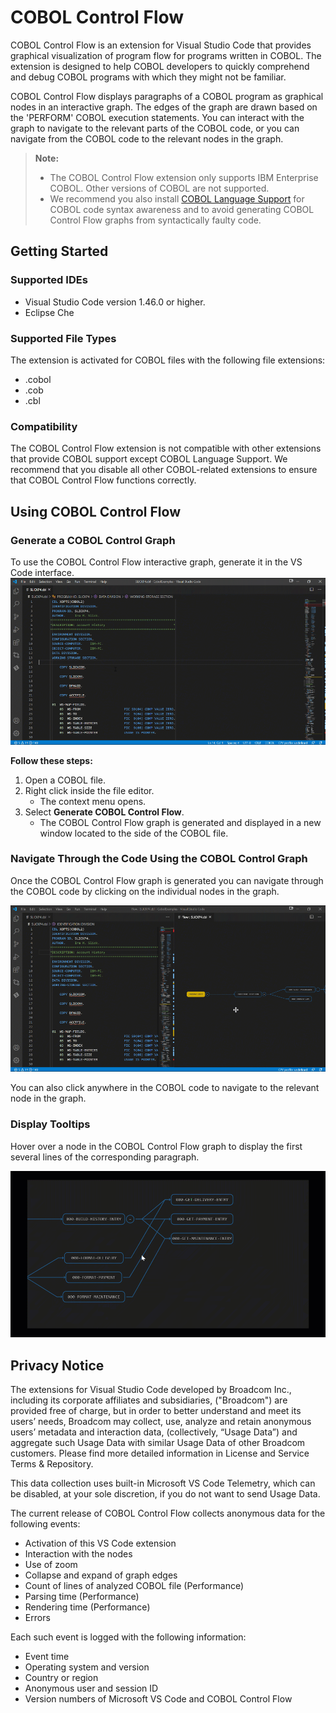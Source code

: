 # COBOL Control Flow

COBOL Control Flow is an extension for Visual Studio Code that provides graphical visualization of program flow for programs written in COBOL. The extension is designed to help COBOL developers to quickly comprehend and debug COBOL programs with which they might not be familiar.

COBOL Control Flow displays paragraphs of a COBOL program as graphical nodes in an interactive graph. The edges of the graph are drawn based on the 'PERFORM' COBOL execution statements. You can interact with the graph to navigate to the relevant parts of the COBOL code, or you can navigate from the COBOL code to the relevant nodes in the graph.

> **Note:** 
> - The COBOL Control Flow extension only supports IBM Enterprise COBOL. Other versions of COBOL are not supported.
> - We recommend you also install [COBOL Language Support](https://marketplace.visualstudio.com/items?itemName=broadcomMFD.COBOL-language-support) for COBOL code syntax awareness and to avoid generating COBOL Control Flow graphs from syntactically faulty code.

## Getting Started

### Supported IDEs

- Visual Studio Code version 1.46.0 or higher.
- Eclipse Che

### Supported File Types

The extension is activated for COBOL files with the following file extensions:
 - .cobol
 - .cob
 - .cbl

### Compatibility
The COBOL Control Flow extension is not compatible with other extensions that provide COBOL support except COBOL Language Support. We recommend that you disable all other COBOL-related extensions to ensure that COBOL Control Flow functions correctly.

## Using COBOL Control Flow

###  Generate a COBOL Control Graph

To use the COBOL Control Flow interactive graph, generate it in the VS Code interface.
![](https://github.com/BroadcomMFD/cobol-control-flow/blob/master/CobolControlFlow_generateFlow.gif?raw=true)

**Follow these steps:**
1. Open a COBOL file.
2. Right click inside the file editor.
    - The context menu opens.
3. Select **Generate COBOL Control Flow**.
    - The COBOL Control Flow graph is generated and displayed in a new window located to the side of the COBOL file.

### Navigate Through the Code Using the COBOL Control Graph

Once the COBOL Control Flow graph is generated you can navigate through the COBOL code by clicking on the individual nodes in the graph.

![](https://github.com/BroadcomMFD/cobol-control-flow/blob/master/CobolControlFlow_highlightingCode.gif?raw=true)

You can also click anywhere in the COBOL code to navigate to the relevant node in the graph.
    
### Display Tooltips

Hover over a node in the COBOL Control Flow graph to display the first several lines of the corresponding paragraph.

![](https://github.com/BroadcomMFD/cobol-control-flow/blob/master/CobolControlFlow_tooltip.gif?raw=true)

## Privacy Notice
The extensions for Visual Studio Code developed by Broadcom Inc., including its corporate affiliates and subsidiaries, ("Broadcom") are provided free of charge, but in order to better understand and meet its users’ needs, Broadcom may collect, use, analyze and retain anonymous users’ metadata and interaction data, (collectively, “Usage Data”) and aggregate such Usage Data with similar Usage Data of other Broadcom customers. Please find more detailed information in License and Service Terms & Repository.

This data collection uses built-in Microsoft VS Code Telemetry, which can be disabled, at your sole discretion, if you do not want to send Usage Data.

The current release of COBOL Control Flow collects anonymous data for the following events:
- Activation of this VS Code extension
- Interaction with the nodes
- Use of zoom
- Collapse and expand of graph edges
- Count of lines of analyzed COBOL file (Performance)
- Parsing time (Performance)
- Rendering time (Performance)
- Errors

Each such event is logged with the following information:
- Event time
- Operating system and version
- Country or region
- Anonymous user and session ID
- Version numbers of Microsoft VS Code and COBOL Control Flow
